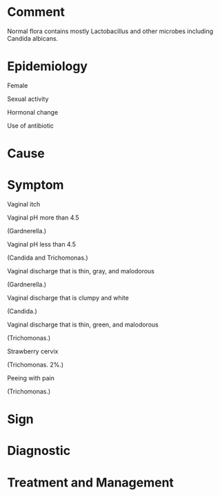 # Comment

Normal flora contains mostly Lactobacillus and other microbes including Candida albicans.

# Epidemiology

Female

Sexual activity

Hormonal change

Use of antibiotic

# Cause

# Symptom

Vaginal itch

Vaginal pH more than 4.5

(Gardnerella.)

Vaginal pH less than 4.5

(Candida and Trichomonas.)

Vaginal discharge that is thin, gray, and malodorous

(Gardnerella.)

Vaginal discharge that is clumpy and white

(Candida.)

Vaginal discharge that is thin, green, and malodorous

(Trichomonas.)

Strawberry cervix

(Trichomonas. 2%.)

Peeing with pain

(Trichomonas.)

# Sign

# Diagnostic

# Treatment and Management
